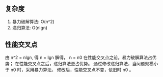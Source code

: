 ## 复杂度
1. 暴力破解算法: O(n^2)
2. 递归算法: O(nlgn)

## 性能交叉点
由 n^2 = nlgn, 得
n = lgn
解得，  n = n0
在性能交叉点之前，暴力破解算法占优势；
在性能交叉点之后，递归算法更占优势。
通过修改递归算法，当问题规模小于 n0 时，采用暴力算法。
修改后，性能交叉点不变，依旧时 n0 。
